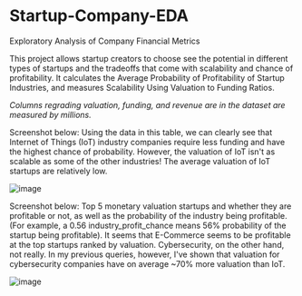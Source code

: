# Startup-Company-EDA
Exploratory Analysis of Company Financial Metrics

This project allows startup creators to choose see the potential in different types of startups and the tradeoffs that come with scalability and chance of profitability.
It calculates the Average Probability of Profitability of Startup Industries, and measures Scalability Using Valuation to Funding Ratios. 

*Columns regrading valuation, funding, and revenue are in the dataset are measured by millions.*

Screenshot below: 
Using the data in this table, we can clearly see that Internet of Things (IoT) industry companies require less funding and have the highest chance of probability. 
However, the valuation of IoT isn't as scalable as some of the other industries! The average valuation of IoT startups are relatively low.

![image](https://github.com/user-attachments/assets/54e59a0f-c52d-4f12-85c5-094932f5d87a)


Screenshot below:
Top 5 monetary valuation startups and whether they are profitable or not, as well as the probability of the industry being profitable. (For example, a 0.56 industry_profit_chance means 56% probability of the startup being profitable).
It seems that E-Commerce seems to be profitable at the top startups ranked by valuation. Cybersecurity, on the other hand, not really. 
In my previous queries, however, I've shown that valuation for cybersecurity companies have on average ~70% more valuation than IoT.

![image](https://github.com/user-attachments/assets/366d87bc-46dc-4ea1-8000-2ac7e95e3b98)


